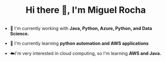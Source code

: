 <div id="user-content-toc">
  <ul align="center">
    <summary><h1 style="display: inline-block">Hi there 👋, I'm Miguel Rocha</h1></summary>
  </ul>
</div>

<!--Intro start-->
- 🔭 I'm currently working with **Java, Python, Azure, Python, and Data Science.**
  
- 🌱 I'm currently learning **python automation and AWS applications**

- ☁️I'm very interested in cloud computing, so I'm learning **AWS and Java.**
<!--Intro end-->
